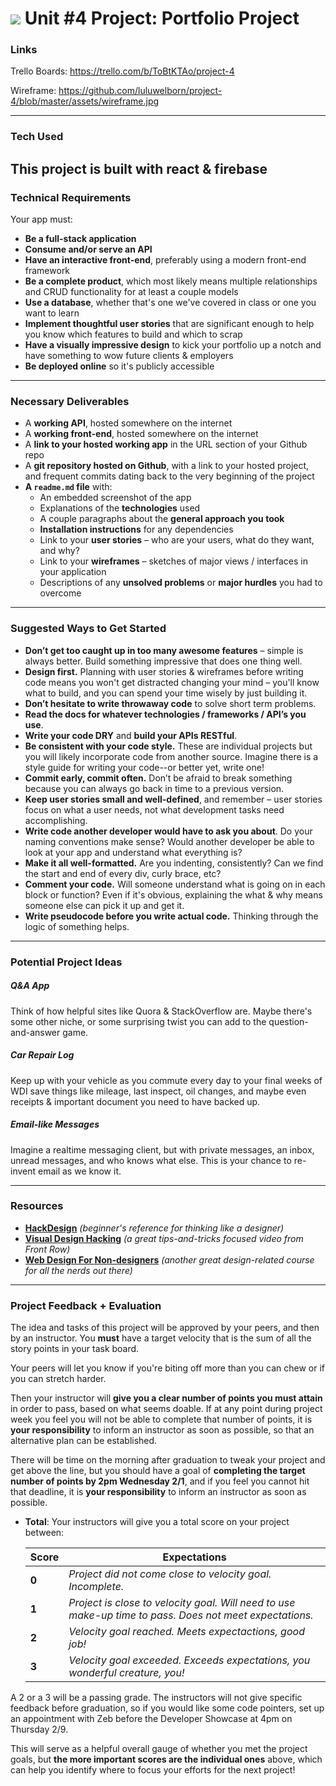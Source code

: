 # ![](https://ga-dash.s3.amazonaws.com/production/assets/logo-9f88ae6c9c3871690e33280fcf557f33.png) Unit #4 Project: Portfolio Project

### Links

Trello Boards:
https://trello.com/b/ToBtKTAo/project-4

Wireframe:
https://github.com/luluwelborn/project-4/blob/master/assets/wireframe.jpg

---

### Tech Used

This project is built with react & firebase
---

### Technical Requirements

Your app must:

* **Be a full-stack application**
* **Consume and/or serve an API**
* **Have an interactive front-end**, preferably using a modern front-end framework
* **Be a complete product**, which most likely means multiple relationships and CRUD functionality for at least a couple models
* **Use a database**, whether that's one we've covered in class or one you want to learn
* **Implement thoughtful user stories** that are significant enough to help you know which features to build and which to scrap
* **Have a visually impressive design** to kick your portfolio up a notch and have something to wow future clients & employers
* **Be deployed online** so it's publicly accessible

---

### Necessary Deliverables

* A **working API**, hosted somewhere on the internet
* A **working front-end**, hosted somewhere on the internet
* A **link to your hosted working app** in the URL section of your Github repo
* A **git repository hosted on Github**, with a link to your hosted project, and frequent commits dating back to the very beginning of the project
* **A ``readme.md`` file** with:
    * An embedded screenshot of the app
    * Explanations of the **technologies** used
    * A couple paragraphs about the **general approach you took**
    * **Installation instructions** for any dependencies
    * Link to your **user stories** – who are your users, what do they want, and why?
    * Link to your **wireframes** – sketches of major views / interfaces in your application
    * Descriptions of any **unsolved problems** or **major hurdles** you had to overcome

---

### Suggested Ways to Get Started

* **Don’t get too caught up in too many awesome features** – simple is always better. Build something impressive that does one thing well.
* **Design first.** Planning with user stories & wireframes before writing code means you won't get distracted changing your mind – you'll know what to build, and you can spend your time wisely by just building it.
* **Don’t hesitate to write throwaway code** to solve short term problems.
* **Read the docs for whatever technologies / frameworks / API’s you use**.
* **Write your code DRY** and **build your APIs RESTful**.
* **Be consistent with your code style.** These are individual projects but you will likely incorporate code from another source. Imagine there is a style guide for writing your code--or better yet, write one!
* **Commit early, commit often.** Don’t be afraid to break something because you can always go back in time to a previous version.
* **Keep user stories small and well-defined**, and remember – user stories focus on what a user needs, not what development tasks need accomplishing.
* **Write code another developer would have to ask you about**. Do your naming conventions make sense? Would another developer be able to look at your app and understand what everything is?
* **Make it all well-formatted.** Are you indenting, consistently? Can we find the start and end of every div, curly brace, etc?
* **Comment your code.** Will someone understand what is going on in each block or function? Even if it's obvious, explaining the what & why means someone else can pick it up and get it.
* **Write pseudocode before you write actual code.** Thinking through the logic of something helps.

---

### Potential Project Ideas

##### Q&A App
Think of how helpful sites like Quora & StackOverflow are. Maybe there's some other niche, or some surprising twist you can add to the question-and-answer game.

##### Car Repair Log
Keep up with your vehicle as you commute every day to your final weeks of WDI save things like mileage, last inspect, oil changes, and maybe even receipts & important document you need to have backed up.

##### Email-like Messages
Imagine a realtime messaging client, but with private messages, an inbox, unread messages, and who knows what else. This is your chance to re-invent email as we know it.

---

### Resources

* **[HackDesign](https://hackdesign.org/lessons)** _(beginner's reference for thinking like a designer)_
* **[Visual Design Hacking](https://generalassemb.ly/online/videos/visual-design-hacking)** _(a great tips-and-tricks focused video from Front Row)_
* **[Web Design For Non-designers](https://generalassemb.ly/online/videos/web-design-for-non-designers)** _(another great design-related course for all the nerds out there)_

---

### Project Feedback + Evaluation

The idea and tasks of this project will be approved by your peers, and then by an instructor.  You **must** have a target velocity that is the sum of all the story points in your task board.  

Your peers will let you know if you're biting off more than you can chew or if you can stretch harder.  

Then your instructor will **give you a clear number of points you must attain** in order to pass, based on what seems doable.  If at any point during project week you feel you will not be able to complete that number of points, it is **your responsibility** to inform an instructor as soon as possible, so that an alternative plan can be established.

There will be time on the morning after graduation to tweak your project and get above the line, but you should have a goal of **completing the target number of points by 2pm Wednesday 2/1**, and if you feel you cannot hit that deadline, it is **your responsibility** to inform an instructor as soon as possible.

* __Total__: Your instructors will give you a total score on your project between:

    Score | Expectations
    ----- | ------------
    **0** | _Project did not come close to velocity goal. Incomplete._
    **1** | _Project is close to velocity goal. Will need to use make-up time to pass. Does not meet expectations._
    **2** | _Velocity goal reached. Meets expectactions, good job!_
    **3** | _Velocity goal exceeded. Exceeds expectations, you wonderful creature, you!_

A 2 or a 3 will be a passing grade.  The instructors will not give specific feedback before graduation, so if you would like some code pointers, set up an appointment with Zeb before the Developer Showcase at 4pm on Thursday 2/9.

 This will serve as a helpful overall gauge of whether you met the project goals, but __the more important scores are the individual ones__ above, which can help you identify where to focus your efforts for the next project!

